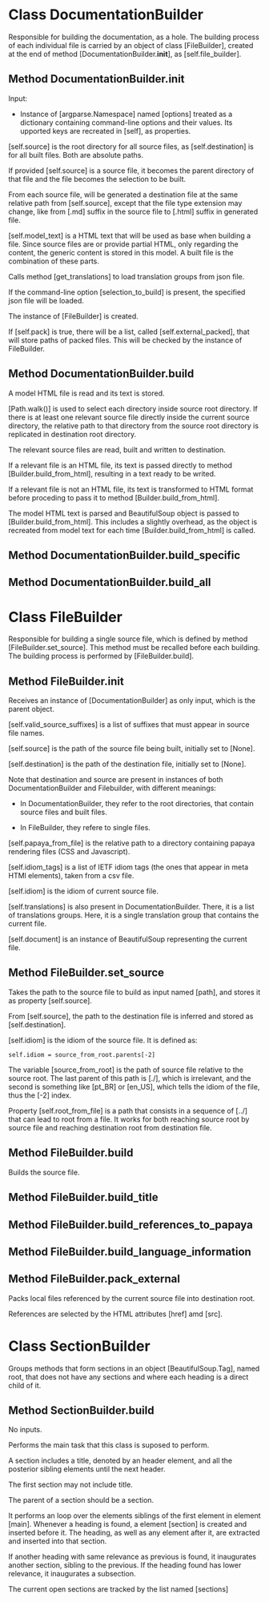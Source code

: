 # Class DocumentationBuilder

Responsible for building the documentation, as a hole. The building process of each individual file is carried by an object of class [FileBuilder], created at the end of method [DocumentationBuilder.__init__], as [self.file_builder].

## Method DocumentationBuilder.__init__

Input:

 - Instance of [argparse.Namespace] named [options] treated as a dictionary containing command-line options and their values. Its upported keys are recreated in [self], as properties.

[self.source] is the root directory for all source files, as [self.destination] is for all built files. Both are absolute paths.

If provided [self.source] is a source file, it becomes the parent directory of that file and the file becomes the selection to be built.

From each source file, will be generated a destination file at the same relative path from [self.source], except that the file type extension may change, like from [.md] suffix in the source file to [.html] suffix in generated file.

[self.model_text] is a HTML text that will be used as base when building a file. Since source files are or provide partial HTML, only regarding the content, the generic content is stored in this model. A built file is the combination of these parts.

Calls method [get_translations] to load translation groups from json file.

If the command-line option [selection_to_build] is present, the specified json file will be loaded.

The instance of [FileBuilder] is created.

If [self.pack] is true, there will be a list, called [self.external_packed], that will store paths of packed files. This will be checked by the instance of FileBuilder.

## Method DocumentationBuilder.build

A model HTML file is read and its text is stored.

[Path.walk()] is used to select each directory inside source root directory. If there is at least one relevant source file directly inside the current source directory, the relative path to that directory from the source root directory is replicated in destination root directory.

The relevant source files are read, built and written to destination.

If a relevant file is an HTML file, its text is passed directly to method [Builder.build_from_html], resulting in a text ready to be writed.

If a relevant file is not an HTML file, its text is transformed to HTML format before proceding to pass it to method [Builder.build_from_html].

The model HTML text is parsed and BeautifulSoup object is passed to [Builder.build_from_html]. This includes a slightly overhead, as the object is recreated from model text for each time [Builder.build_from_html] is called.

## Method DocumentationBuilder.build_specific

## Method DocumentationBuilder.build_all

# Class FileBuilder

Responsible for building a single source file, which is defined by method [FileBuilder.set_source]. This method must be recalled before each building. The building process is performed by [FileBuilder.build].

## Method FileBuilder.__init__

Receives an instance of [DocumentationBuilder] as only input, which is the parent object.

[self.valid_source_suffixes] is a list of suffixes that must appear in source file names.

[self.source] is the path of the source file being built, initially set to [None].

[self.destination] is the path of the destination file, initially set to [None].

Note that destination and source are present in instances of both DocumentationBuilder and Filebuilder,  with different meanings:

 - In DocumentationBuilder, they refer to the root directories, that contain source files and built files.

 - In FileBuilder, they refere to single files.

[self.papaya_from_file] is the relative path to a directory containing papaya rendering files (CSS and Javascript).

[self.idiom_tags] is a list of IETF idiom tags (the ones that appear in meta HTMl elements), taken from a csv file.

[self.idiom] is the idiom of current source file.

[self.translations] is also present in DocumentationBuilder. There, it is a list of translations groups. Here, it is a single translation group that contains the current file.

[self.document] is an instance of BeautifulSoup representing the current file.

## Method FileBuilder.set_source

Takes the path to the source file to build as input named [path], and stores it as property [self.source].

From [self.source], the path to the destination file is inferred and stored as [self.destination].

[self.idiom] is the idiom of the source file. It is defined as:

	self.idiom = source_from_root.parents[-2]

The variable [source_from_root] is the path of source file relative to the source root. The last parent of this path is [./], which is irrelevant, and the second is something like [pt_BR] or [en_US], which tells the idiom of the file, thus the [-2] index.

Property [self.root_from_file] is a path that consists in a sequence of [../] that can lead to root from a file. It works for both reaching source root by source file and reaching destination root from destination file.

## Method FileBuilder.build

Builds the source file.

## Method FileBuilder.build_title

## Method FileBuilder.build_references_to_papaya

## Method FileBuilder.build_language_information

## Method FileBuilder.pack_external

Packs local files referenced by the current source file into destination root.

References are selected by the HTML attributes [href] amd [src].

# Class SectionBuilder

Groups methods that form sections in an object [BeautifulSoup.Tag], named root, that does not have any sections and where each heading is a direct child of it.

## Method SectionBuilder.build

No inputs.

Performs the main task that this class is suposed to perform.

A section includes a title, denoted by an header element, and all the posterior sibling elements until the next header.

The first section may not include title.

The parent of a section should be a section.

It performs an loop over the elements siblings of the first element in element [main]. Whenever a heading is found, a element [section] is created and inserted before it. The heading, as well as any element after it, are extracted and inserted into that section.

If another heading with same relevance as previous is found, it inaugurates another section, sibling to the previous. If the heading found has lower relevance, it inaugurates a subsection.

The current open sections are tracked by the list named [sections]


